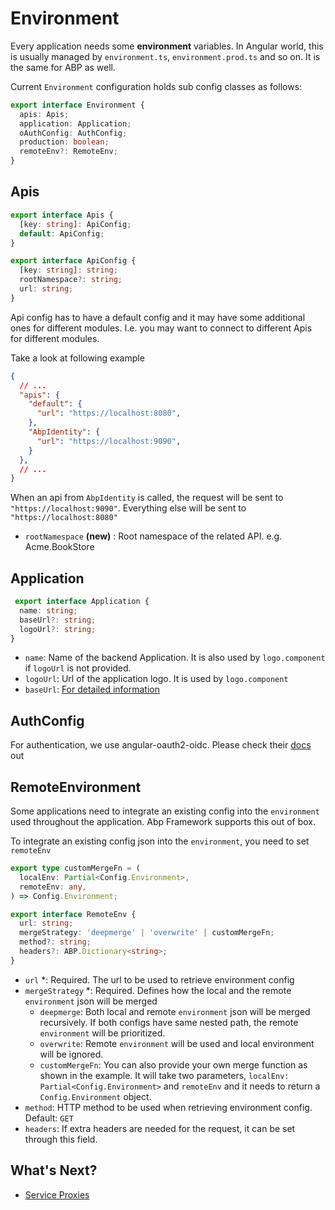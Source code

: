 # Environment

Every application needs some **environment** variables. In Angular world, this is usually managed by `environment.ts`, `environment.prod.ts` and so on. It is the same for ABP as well. 

Current `Environment` configuration holds sub config classes as follows:

```typescript
export interface Environment {
  apis: Apis;
  application: Application;
  oAuthConfig: AuthConfig;
  production: boolean;
  remoteEnv?: RemoteEnv;
}
```

## Apis

```typescript
export interface Apis {
  [key: string]: ApiConfig;
  default: ApiConfig;
}

export interface ApiConfig {
  [key: string]: string;
  rootNamespace?: string;
  url: string;
}
```

Api config has to have a default config and it may have some additional ones for different modules.
I.e. you may want to connect to different Apis for different modules. 

Take a look at following example

```json
{
  // ...
  "apis": {
    "default": {
      "url": "https://localhost:8080",
    },
    "AbpIdentity": {
      "url": "https://localhost:9090",
    }
  },
  // ...
}
```

When an api from `AbpIdentity` is called, the request will be sent to `"https://localhost:9090"`. 
Everything else will be sent to `"https://localhost:8080"`

* `rootNamespace` **(new)** : Root namespace of the related API. e.g. Acme.BookStore

## Application

```typescript
 export interface Application {
  name: string;
  baseUrl?: string;
  logoUrl?: string;
}
```

* `name`: Name of the backend Application. It is also used by `logo.component` if `logoUrl` is not provided.
* `logoUrl`: Url of the application logo. It is used by `logo.component`
* `baseUrl`: [For detailed information](./Multi-Tenancy.md#domain-tenant-resolver)


## AuthConfig

For authentication, we use angular-oauth2-oidc. Please check their [docs](https://github.com/manfredsteyer/angular-oauth2-oidc) out

## RemoteEnvironment

Some applications need to integrate an existing config into the `environment` used throughout the application. 
Abp Framework supports this out of box.

To integrate an existing config json into the `environment`, you need to set `remoteEnv`

```typescript
export type customMergeFn = (
  localEnv: Partial<Config.Environment>,
  remoteEnv: any,
) => Config.Environment;

export interface RemoteEnv {
  url: string;
  mergeStrategy: 'deepmerge' | 'overwrite' | customMergeFn;
  method?: string;
  headers?: ABP.Dictionary<string>;
}
```

* `url` *: Required. The url to be used to retrieve environment config
* `mergeStrategy` *: Required. Defines how the local and the remote `environment` json will be merged
  * `deepmerge`: Both local and remote `environment` json will be merged recursively. If both configs have same nested path, the remote `environment` will be prioritized. 
  * `overwrite`: Remote `environment` will be used and local environment will be ignored.
  * `customMergeFn`: You can also provide your own merge function as shown in the example. It will take two parameters, `localEnv: Partial<Config.Environment>` and `remoteEnv` and it needs to return a `Config.Environment` object.
* `method`: HTTP method to be used when retrieving environment config. Default: `GET`
* `headers`: If extra headers are needed for the request, it can be set through this field.


## What's Next?

* [Service Proxies](./Service-Proxies.md)

